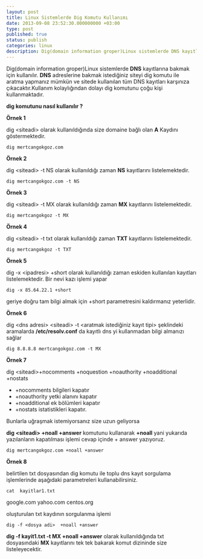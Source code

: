 ```yaml
---
layout: post
title: Linux Sistemlerde Dig Komutu Kullanımı
date: 2013-09-08 23:52:30.000000000 +03:00
type: post
published: true
status: publish
categories: linux
description: Dig(domain information groper)Linux sistemlerde DNS kayıtlarına bakmak için kullanılır.DNS adreslerine bakmak istediğiniz siteyi dig komutu
---
```


Dig(domain information groper)Linux sistemlerde **DNS** kayıtlarına bakmak için kullanılır. **DNS** adreslerine bakmak istediğiniz siteyi dig komutu ile aratma yapmanız mümkün ve sitede kullanılan tüm DNS kayıtları karşınıza çıkacaktır.Kullanım kolaylığından dolayı dig komutunu çoğu kişi kullanmaktadır.

**dig komutunu nasıl kullanılır ?**

**Örnek 1**

dig \<siteadi\> olarak kullanıldığında size domaine bağlı olan **A** Kaydını göstermektedir.

    dig mertcangokgoz.com

**Örnek 2**

dig \<siteadi\> -t NS olarak kullanıldığı zaman **NS** kayıtlarını listelemektedir.

    dig mertcangokgoz.com -t NS

**Örnek 3**

dig \<siteadi\> -t MX olarak kullanıldığı zaman **MX** kayıtlarını listelemektedir.

    dig mertcangokgoz -t MX

**Örnek 4**

dig \<siteadi\> -t txt olarak kullanıldığı zaman **TXT** kayıtlarını listelemektedir.

    dig mertcangokgoz -t TXT

**Örnek 5**

dig -x \<ipadresi\> +short olarak kullanıldığı zaman eskiden kullanılan kayıtları listelemektedir. Bir nevi kazı işlemi yapar

    dig -x 85.64.22.1 +short

geriye doğru tam bilgi almak için +short parametresini kaldırmanız yeterlidir.

**Örnek 6**

dig \<dns adresi\> \<siteadi\> -t \<aratmak istediğiniz kayıt tipi\> şeklindeki aramalarda **/etc/resolv.conf** da kayıtlı dns yi kullanmadan bilgi almanızı sağlar

    dig 8.8.8.8 mertcangokgoz.com -t MX

**Örnek 7**

dig \<siteadi\>+nocomments +noquestion +noauthority +noadditional +nostats

- +nocomments bilgileri kapatır
- +noauthority yetki alanını kapatır
- +noadditional ek bölümleri kapatır
- +nostats istatistikleri kapatır.

Bunlarla uğraşmak istemiyorsanız size uzun geliyorsa

**dig \<siteadi\> +noall +answer** komutunu kullanarak **+noall** yani yukarıda yazılanların kapatılması işlemi cevap içinde + answer yazıyoruz.

    dig mertcangokgoz.com +noall +answer

**Örnek 8**

belirtilen txt dosyasından dig komutu ile toplu dns kayıt sorgulama işlemlerinde aşağıdaki parametreleri kullanabilirsiniz.

    cat  kayitlar1.txt

google.com
yahoo.com
centos.org

oluşturulan txt kaydının sorgulanma işlemi

    dig -f <dosya adi>  +noall +answer

**dig -f kayit1.txt -t MX +noall +answer** olarak kullanıldığında txt dosyasındaki **MX** kayıtlarını tek tek bakarak komut dizininde size listeleyecektir.
